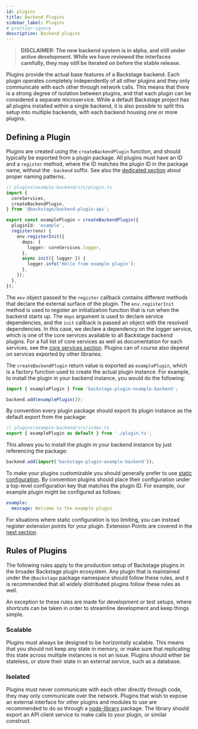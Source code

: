 ```yaml
---
id: plugins
title: Backend Plugins
sidebar_label: Plugins
# prettier-ignore
description: Backend plugins
---
```


> **DISCLAIMER: The new backend system is in alpha, and still under active development. While we have reviewed the interfaces carefully, they may still be iterated on before the stable release.**

Plugins provide the actual base features of a Backstage backend. Each plugin operates completely independently of all other plugins and they only communicate with each other through network calls. This means that there is a strong degree of isolation between plugins, and that each plugin can be considered a separate microservice. While a default Backstage project has all plugins installed within a single backend, it is also possible to split this setup into multiple backends, with each backend housing one or more plugins.

## Defining a Plugin

Plugins are created using the `createBackendPlugin` function, and should typically be exported from a plugin package. All plugins must have an ID and a `register` method, where the ID matches the plugin ID in the package name, without the `-backend` suffix. See also the [dedicated section](./07-naming-patterns.md) about proper naming patterns.

```ts
// plugins/example-backend/src/plugin.ts
import {
  coreServices,
  createBackendPlugin,
} from '@backstage/backend-plugin-api';

export const examplePlugin = createBackendPlugin({
  pluginId: 'example',
  register(env) {
    env.registerInit({
      deps: {
        logger: coreServices.logger,
      },
      async init({ logger }) {
        logger.info('Hello from example plugin');
      },
    });
  },
});
```

The `env` object passed to the `register` callback contains different methods that declare the external surface of the plugin. The `env.registerInit` method is used to register an initialization function that is run when the backend starts up. The `deps` argument is used to declare service dependencies, and the `init` callback is passed an object with the resolved dependencies. In this case, we declare a dependency on the logger service, which is one of the core services available to all Backstage backend plugins. For a full list of core services as well as documentation for each services, see the [core services section](../core-services/01-index.md). Plugins can of course also depend on services exported by other libraries.

The `createBackendPlugin` return value is exported as `examplePlugin`, which is a factory function used to create the actual plugin instance. For example, to install the plugin in your backend instance, you would do the following:

```ts
import { examplePlugin } from 'backstage-plugin-example-backend';

backend.add(examplePlugin());
```

By convention every plugin package should export its plugin instance as the default export from the package:

```ts
// plugins/example-backend/src/index.ts
export { examplePlugin as default } from './plugin.ts';
```

This allows you to install the plugin in your backend instance by just referencing the package:

```ts
backend.add(import('backstage-plugin-example-backend'));
```

To make your plugins customizable you should generally prefer to use [static configuration](../../conf/defining.md). By convention plugins should place their configuration under a top-level configuration key that matches the plugin ID. For example, our example plugin might be configured as follows:

```yaml
example:
  message: Welcome to the example plugin
```

For situations where static configuration is too limiting, you can instead register extension points for your plugin. Extension Points are covered in the [next section](./05-extension-points.md).

## Rules of Plugins

The following rules apply to the production setup of Backstage plugins in the broader Backstage plugin ecosystem. Any plugin that is maintained under the `@backstage` package namespace should follow these rules, and it is recommended that all widely distributed plugins follow these rules as well.

An exception to these rules are made for development or test setups, where shortcuts can be taken in order to streamline development and keep things simple.

### Scalable

Plugins must always be designed to be horizontally scalable. This means that you should not keep any state in memory, or make sure that replicating this state across multiple instances is not an issue. Plugins should either be stateless, or store their state in an external service, such as a database.

### Isolated

Plugins must never communicate with each other directly through code, they may only communicate over the network. Plugins that wish to expose an external interface for other plugins and modules to use are recommended to do so through a [node-library](../../local-dev/cli-build-system.md#package-roles) package. The library should export an API client service to make calls to your plugin, or similar construct.

